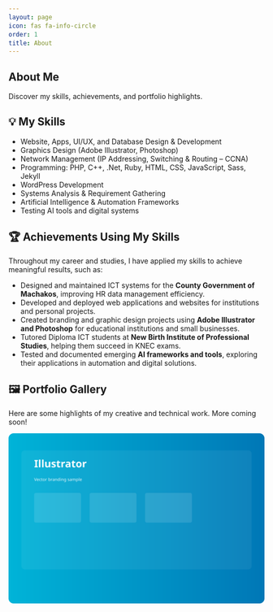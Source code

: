 ```yaml
---
layout: page
icon: fas fa-info-circle
order: 1
title: About
---
```


<link rel="stylesheet" href="/assets/css/about.css">

<section class="about-hero">
	<h1>About Me</h1>
	<p>Discover my skills, achievements, and portfolio highlights.</p>
</section>


## 💡 My Skills

- Website, Apps, UI/UX, and Database Design & Development
- Graphics Design (Adobe Illustrator, Photoshop)
- Network Management (IP Addressing, Switching & Routing – CCNA)
- Programming: PHP, C++, .Net, Ruby, HTML, CSS, JavaScript, Sass, Jekyll
- WordPress Development
- Systems Analysis & Requirement Gathering
- Artificial Intelligence & Automation Frameworks
- Testing AI tools and digital systems

## 🏆 Achievements Using My Skills

Throughout my career and studies, I have applied my skills to achieve meaningful results, such as:

- Designed and maintained ICT systems for the **County Government of Machakos**, improving HR data management efficiency.
- Developed and deployed web applications and websites for institutions and personal projects.
- Created branding and graphic design projects using **Adobe Illustrator and Photoshop** for educational institutions and small businesses.
- Tutored Diploma ICT students at **New Birth Institute of Professional Studies**, helping them succeed in KNEC exams.
- Tested and documented emerging **AI frameworks and tools**, exploring their applications in automation and digital solutions.

## 🖼️ Portfolio Gallery

Here are some highlights of my creative and technical work. More coming soon!

<div class="gallery">
	<img src="/assets/img/illustrator-design1.svg" alt="Adobe Illustrator Design">
</div>


